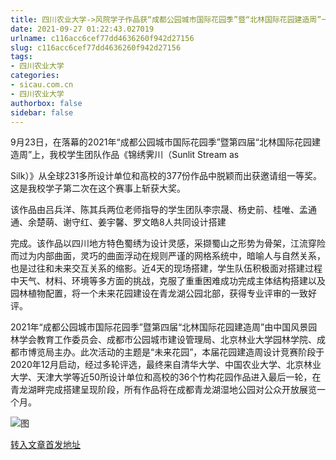 ```yaml
---
title: 四川农业大学->风院学子作品获“成都公园城市国际花园季”暨“北林国际花园建造周”一等奖 | sicau.com.cn
date: 2021-09-27 01:22:43.027019
urlname: c116acc6cef77dd4636260f942d27156
slug: c116acc6cef77dd4636260f942d27156
tags: 
- 四川农业大学
categories:
- sicau.com.cn
- 四川农业大学
authorbox: false
sidebar: false
---
```

9月23日，在落幕的2021年“成都公园城市国际花园季”暨第四届“北林国际花园建造周”上，我校学生团队作品《锦绣霁川（Sunlit Stream as

Silk）》从全球231多所设计单位和高校的377份作品中脱颖而出获邀请组一等奖。这是我校学子第二次在这个赛事上斩获大奖。

该作品由吕兵洋、陈其兵两位老师指导的学生团队李宗晟、杨史前、桂唯、孟通通、余楚萌、谢守红、姜宇馨、罗文皓8人共同设计搭建
<!--more-->
完成。该作品以四川地方特色蜀绣为设计灵感，采撷蜀山之形势为骨架，江流穿险而过为内部曲面，灵巧的曲面浮动在规则严谨的网格系统中，暗喻人与自然关系，也是过往和未来交互关系的缩影。近4天的现场搭建，学生队伍积极面对搭建过程中天气、材料、环境等多方面的挑战，克服了重重困难成功完成主体结构搭建以及园林植物配置，将一个未来花园建设在青龙湖公园北部，获得专业评审的一致好评。

2021年“成都公园城市国际花园季”暨第四届“北林国际花园建造周”由中国风景园林学会教育工作委员会、成都市公园城市建设管理局、北京林业大学园林学院、成都市博览局主办。此次活动的主题是“未来花园”，本届花园建造周设计竞赛阶段于2020年12月启动，经过多轮评选，最终来自清华大学、中国农业大学、北京林业大学、天津大学等近50所设计单位和高校的36个竹构花园作品进入最后一轮，在青龙湖畔完成搭建呈现阶段，所有作品将在成都青龙湖湿地公园对公众开放展览一个月。

![图](https://news.sicau.edu.cn/__local/9/6F/4C/D7E37D14C42FA5441DFC6928C3B_3FDB561A_1484A.png)

[转入文章首发地址](https://news.sicau.edu.cn/info/1078/64726.htm)